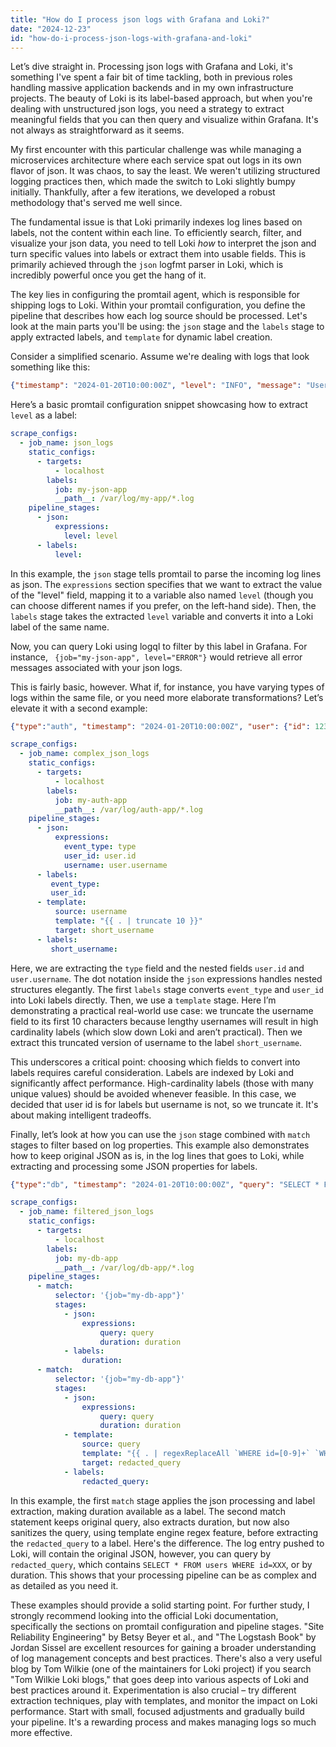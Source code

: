 ```yaml
---
title: "How do I process json logs with Grafana and Loki?"
date: "2024-12-23"
id: "how-do-i-process-json-logs-with-grafana-and-loki"
---
```


Let’s dive straight in. Processing json logs with Grafana and Loki, it's something I've spent a fair bit of time tackling, both in previous roles handling massive application backends and in my own infrastructure projects. The beauty of Loki is its label-based approach, but when you're dealing with unstructured json logs, you need a strategy to extract meaningful fields that you can then query and visualize within Grafana. It's not always as straightforward as it seems.

My first encounter with this particular challenge was while managing a microservices architecture where each service spat out logs in its own flavor of json. It was chaos, to say the least. We weren't utilizing structured logging practices then, which made the switch to Loki slightly bumpy initially. Thankfully, after a few iterations, we developed a robust methodology that's served me well since.

The fundamental issue is that Loki primarily indexes log lines based on labels, not the content within each line. To efficiently search, filter, and visualize your json data, you need to tell Loki *how* to interpret the json and turn specific values into labels or extract them into usable fields. This is primarily achieved through the `json` logfmt parser in Loki, which is incredibly powerful once you get the hang of it.

The key lies in configuring the promtail agent, which is responsible for shipping logs to Loki. Within your promtail configuration, you define the pipeline that describes how each log source should be processed. Let's look at the main parts you'll be using: the `json` stage and the `labels` stage to apply extracted labels, and `template` for dynamic label creation.

Consider a simplified scenario. Assume we're dealing with logs that look something like this:

```json
{"timestamp": "2024-01-20T10:00:00Z", "level": "INFO", "message": "User login successful", "user_id": 12345}
```

Here’s a basic promtail configuration snippet showcasing how to extract `level` as a label:

```yaml
scrape_configs:
  - job_name: json_logs
    static_configs:
      - targets:
          - localhost
        labels:
          job: my-json-app
          __path__: /var/log/my-app/*.log
    pipeline_stages:
      - json:
          expressions:
            level: level
      - labels:
          level:
```

In this example, the `json` stage tells promtail to parse the incoming log lines as json. The `expressions` section specifies that we want to extract the value of the "level" field, mapping it to a variable also named `level` (though you can choose different names if you prefer, on the left-hand side). Then, the `labels` stage takes the extracted `level` variable and converts it into a Loki label of the same name.

Now, you can query Loki using logql to filter by this label in Grafana. For instance, ` {job="my-json-app", level="ERROR"}` would retrieve all error messages associated with your json logs.

This is fairly basic, however. What if, for instance, you have varying types of logs within the same file, or you need more elaborate transformations? Let’s elevate it with a second example:

```json
{"type":"auth", "timestamp": "2024-01-20T10:00:00Z", "user": {"id": 12345, "username": "test_user"}, "event": "login_success"}
```
```yaml
scrape_configs:
  - job_name: complex_json_logs
    static_configs:
      - targets:
          - localhost
        labels:
          job: my-auth-app
          __path__: /var/log/auth-app/*.log
    pipeline_stages:
      - json:
          expressions:
            event_type: type
            user_id: user.id
            username: user.username
      - labels:
         event_type:
         user_id:
      - template:
          source: username
          template: "{{ . | truncate 10 }}"
          target: short_username
      - labels:
         short_username:
```

Here, we are extracting the `type` field and the nested fields `user.id` and `user.username`. The dot notation inside the `json` expressions handles nested structures elegantly. The first `labels` stage converts `event_type` and `user_id` into Loki labels directly. Then, we use a `template` stage. Here I’m demonstrating a practical real-world use case: we truncate the username field to its first 10 characters because lengthy usernames will result in high cardinality labels (which slow down Loki and aren’t practical). Then we extract this truncated version of username to the label `short_username`.

This underscores a critical point: choosing which fields to convert into labels requires careful consideration. Labels are indexed by Loki and significantly affect performance. High-cardinality labels (those with many unique values) should be avoided whenever feasible. In this case, we decided that user id is  for labels but username is not, so we truncate it. It's about making intelligent tradeoffs.

Finally, let’s look at how you can use the `json` stage combined with `match` stages to filter based on log properties. This example also demonstrates how to keep original JSON as is, in the log lines that goes to Loki, while extracting and processing some JSON properties for labels.

```json
{"type":"db", "timestamp": "2024-01-20T10:00:00Z", "query": "SELECT * FROM users WHERE id=123", "duration": 0.05}
```

```yaml
scrape_configs:
  - job_name: filtered_json_logs
    static_configs:
      - targets:
          - localhost
        labels:
          job: my-db-app
          __path__: /var/log/db-app/*.log
    pipeline_stages:
      - match:
          selector: '{job="my-db-app"}'
          stages:
            - json:
                expressions:
                    query: query
                    duration: duration
            - labels:
                duration:
      - match:
          selector: '{job="my-db-app"}'
          stages:
            - json:
                expressions:
                    query: query
                    duration: duration
            - template:
                source: query
                template: "{{ . | regexReplaceAll `WHERE id=[0-9]+` `WHERE id=XXX` }}"
                target: redacted_query
            - labels:
                redacted_query:
```

In this example, the first `match` stage applies the json processing and label extraction, making duration available as a label. The second match statement keeps original query, also extracts duration, but now also sanitizes the query, using template engine regex feature, before extracting the `redacted_query` to a label. Here's the difference. The log entry pushed to Loki, will contain the original JSON, however, you can query by `redacted_query`, which contains `SELECT * FROM users WHERE id=XXX`, or by duration. This shows that your processing pipeline can be as complex and as detailed as you need it.

These examples should provide a solid starting point. For further study, I strongly recommend looking into the official Loki documentation, specifically the sections on promtail configuration and pipeline stages. "Site Reliability Engineering" by Betsy Beyer et al., and "The Logstash Book" by Jordan Sissel are excellent resources for gaining a broader understanding of log management concepts and best practices. There's also a very useful blog by Tom Wilkie (one of the maintainers for Loki project) if you search "Tom Wilkie Loki blogs," that goes deep into various aspects of Loki and best practices around it. Experimentation is also crucial – try different extraction techniques, play with templates, and monitor the impact on Loki performance. Start with small, focused adjustments and gradually build your pipeline. It's a rewarding process and makes managing logs so much more effective.
